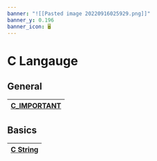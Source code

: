 ```yaml
---
banner: "![[Pasted image 20220916025929.png]]"
banner_y: 0.196
banner_icon: 🖥️
---
```

# C Langauge

## General
| **[C_IMPORTANT](C_IMPORTANT)** | 
| ------------------------------ |

## Basics
| **[C String](Cstrings.md)** | 
| --------------------------- |
